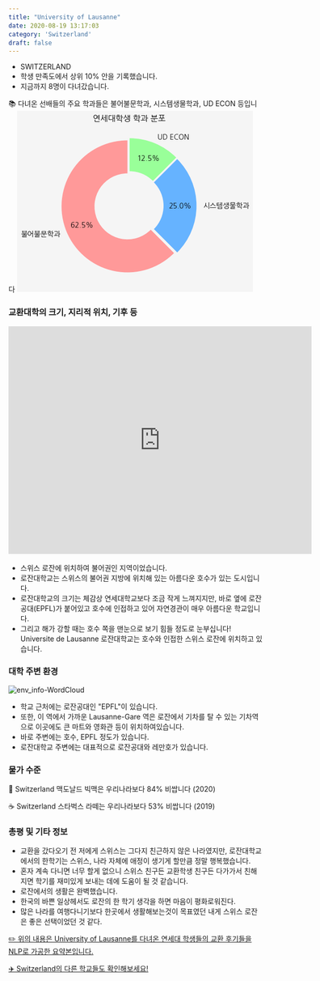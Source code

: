 ```yaml
---
title: "University of Lausanne"
date: 2020-08-19 13:17:03
category: 'Switzerland'
draft: false
---
```



* SWITZERLAND
* 학생 만족도에서 상위 10% 안을 기록했습니다.
* 지금까지 8명이 다녀갔습니다. 

📚 다녀온 선배들의 주요 학과들은 불어불문학과, 시스템생물학과, UD ECON 등입니다
![department-info](../plots/CH000004.png)
### 교환대학의 크기, 지리적 위치, 기후 등
<iframe
width="600"
height="450"
frameborder="0" style="border:0"
src="https://www.google.com/maps/embed/v1/place?key=AIzaSyC9e1AME-pVmWC4hBpFdu5S4dKzyepa3HQ&q=University+of+Lausanne&center=46.5210895,6.5801606&zoom=14" allowfullscreen>
</iframe>

* 스위스 로잔에 위치하여 불어권인 지역이었습니다.
* 로잔대학교는 스위스의 불어권 지방에 위치해 있는 아름다운 호수가 있는 도시입니다.
* 로잔대학교의 크기는 체감상 연세대학교보다 조금 작게 느껴지지만, 바로 옆에 로잔공대(EPFL)가 붙어있고 호수에 인접하고 있어 자연경관이 매우 아름다운 학교입니다.
* 그리고 해가 강할 때는 호수 쪽을 맨눈으로 보기 힘들 정도로 눈부십니다! Universite de Lausanne 로잔대학교는 호수와 인접한 스위스 로잔에 위치하고 있습니다.


### 대학 주변 환경

![env_info-WordCloud](../univ_wordclouds_okt/env_info/CH000004_env_info_okt.png)

* 학교 근처에는 로잔공대인 "EPFL"이 있습니다.
* 또한, 이 역에서 가까운 Lausanne-Gare 역은 로잔에서 기차를 탈 수 있는 기차역으로 이곳에도 큰 마트와 영화관 등이 위치하여있습니다.
* 바로 주변에는 호수, EPFL 정도가 있습니다.
* 로잔대학교 주변에는 대표적으로 로잔공대와 레만호가 있습니다.


### 물가 수준 
🍔 Switzerland 맥도날드 빅맥은 우리나라보다 84% 비쌉니다 (2020)

☕️ Switzerland 스타벅스 라떼는 우리나라보다 53% 비쌉니다 (2019)

### 총평 및 기타 정보
* 교환을 갔다오기 전 저에게 스위스는 그다지 친근하지 않은 나라였지만, 로잔대학교에서의 한학기는 스위스, 나라 자체에 애정이 생기게 할만큼 정말 행복했습니다.
* 혼자 계속 다니면 너무 할게 없으니 스위스 친구든 교환학생 친구든 다가가서 친해지면 학기를 재미있게 보내는 데에 도움이 될 것 같습니다.
* 로잔에서의 생활은 완벽했습니다.
* 한국의 바쁜 일상헤서도 로잔의 한 학기 생각을 하면 마음이 평화로워진다.
* 많은 나라를 여행다니기보다 한곳에서 생활해보는것이 목표였던 내게 스위스 로잔은 좋은 선택이었던 것 같다.


[✏️ 위의 내용은 University of Lausanne를 다녀온 연세대 학생들의 교환 후기들을 NLP로 가공한 요약본입니다.](http://oia.yonsei.ac.kr/partner/expReport.asp?ucode=CH000004&bgbn=A)

[✈️ Switzerland의 다른 학교들도 확인해보세요!](https://yonsei-exchange.netlify.app/?category=Switzerland)
